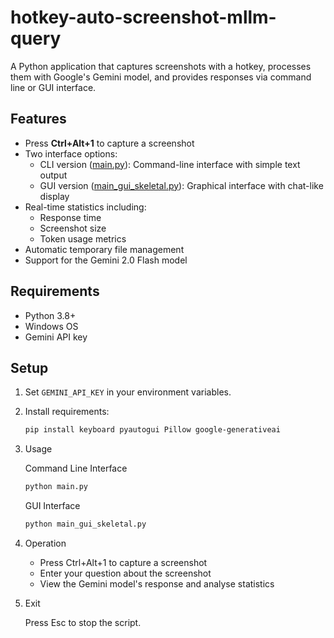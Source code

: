# hotkey-auto-screenshot-mllm-query

A Python application that captures screenshots with a hotkey, processes them with Google's Gemini model, and provides responses via command line or GUI interface.

## Features
- Press **Ctrl+Alt+1** to capture a screenshot
- Two interface options:
  - CLI version ([main.py](main.py)): Command-line interface with simple text output
  - GUI version ([main_gui_skeletal.py](main_gui_skeletal.py)): Graphical interface with chat-like display
- Real-time statistics including:
  - Response time
  - Screenshot size
  - Token usage metrics
- Automatic temporary file management
- Support for the Gemini 2.0 Flash model

## Requirements

* Python 3.8+
* Windows OS
* Gemini API key

## Setup
1. Set `GEMINI_API_KEY` in your environment variables.
2. Install requirements:
   ```bash
   pip install keyboard pyautogui Pillow google-generativeai
   ```
3. Usage

    Command Line Interface

    ```python
    python main.py
    ```
    GUI Interface

    ```python
    python main_gui_skeletal.py
    ```
    
4. Operation
    - Press Ctrl+Alt+1 to capture a screenshot
    - Enter your question about the screenshot
    - View the Gemini model's response and analyse statistics


5. Exit

    Press Esc to stop the script.
